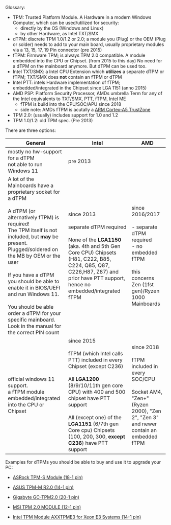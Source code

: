 Glossary:

- TPM: Trusted Platform Module. A Hardware in a modern Windows Computer, which can be used/utilized for security:
  - directly by the OS (Windows and Linux)
  - by other Hardware, as Intel TXT/SMX 
- dTPM: discrete TPM 1.0/1.2 or 2.0; a module you (Plug) or the OEM (Plug or solder) needs to add to your main board, usually proprietary modules via a 13, 15, 17, 19 Pin connector (pre 2015)
- fTPM: Firmware TPM; is always TPM 2.0 compatible. A module embedded into the CPU or Chipset. (from 2015 to this day) No need for a dTPM on the mainboard anymore. But dTPM can be used too.
- Intel TXT/SMX: a Intel CPU Extension which **utilizes** a separate dTPM or fTPM; TXT/SMX does **not** contain an fTPM or dTPM
- Intel PTT: intels Hardware implementation of fTPM; embedded/integrated in the Chipset since LGA 1151 (anno 2015)
- AMD PSP: Platform Security Processor, AMDs umbrella Term for any of the Intel equivalents to TXT/SMX, PTT, fTPM, Intel ME
  - fTPM is  build into the CPU/SOC/APU since 2018
  - side note: AMDs fTPM is acutally a [ARM Cortex-A5 TrustZone][1]
- TPM 2.0: (usually) includes support for 1.0 and 1.2
- TPM 1.0/1.2: old TPM spec. (Pre 2013)

There are three options:

| General | Intel| AMD |
|--|--|--|
| mostly no hw-support for a dTPM<br> not able to run Windows 11|pre 2013|
| A lot of the Mainboards have a proprietary socket for a dTPM<br><br>A dTPM (or alternatively fTPM) is required! <br> The TPM itself is not included, but **may** be present. Plugged/soldered on the MB by OEM or the user <br><br>If you have a dTPM you should be able to enable it in BIOS/UEFI and run Windows 11. <br><br> You should be able order a dTPM for your specific mainboard. Look in the manual for the correct PIN count| since 2013 <br><br> separate dTPM required <br><br> None of the **LGA1150** (aka. 4th and 5th Gen Core CPU) Chipsets (H81, C222, B85, C224, Q85, Q87, C226,H87, Z87) and prior have PTT support, hence no embedded/integrated fTPM|since 2016/2017 <br><br> - separate dTPM required <br>- no embedded fTPM <br><br>this concerns Zen (1fst gen)/Ryzen 1000 Mainboards|
| official windows 11 support. <br>a fTPM module embedded/integrated into the CPU or Chipset | since 2015<br><br> fTPM (which Intel calls PTT) included in every Chipset (except C236) <br><br>All **LGA1200** (8/9/10/11th gen core CPU) with 400 and 500 chipset have PTT support <br> <br> All (except one) of the **LGA1151** (6/7th gen Core cpu) Chipsets (100, 200, 300, **except C236**) have PTT support | since 2018 <br><br> fTPM included in every SOC/CPU<br><br>Socket AM4, "Zen+" (Ryzen 2000), "Zen 2", "Zen 3" and newer contain an embedded fTPM |

Examples for dTPMs you should be able to buy and use it to upgrade your PC:

- [ASRock TPM-S Module (18-1 pin)](https://webcache.googleusercontent.com/search?q=cache:evL7MMYyI8EJ:https://www.asrock.com/mb/spec/card.asp%3FModel%3DTPM-S%2520Module+&cd=3&hl=en&ct=clnk&gl=de)
- [ASUS TPM-M R2.0 (14-1 pin)](https://www.asus.com/Motherboards-Components/Motherboards/Accessories/TPM-M-R2-0/)
- [Gigabyte GC-TPM2.0 (20-1 pin)](https://www.gigabyte.com/Motherboard/GC-TPM20#ov)
- [MSI TPM 2.0 MODULE (12-1 pin)](https://www.msi.com/Motherboard/TPM-20-Module)
- [Intel TPM Module AXXTPME3 for Xeon E3 Systems (14-1 pin)](https://ark.intel.com/content/www/us/en/ark/products/55170/tpm-module-axxtpme3.html)

  [1]: https://en.wikipedia.org/wiki/ARM_architecture#Security_extensions
